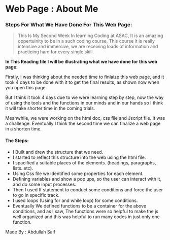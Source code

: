 # Web Page : About Me
### Steps For What We Have Done For This Web Page:

>This Is My Second Week In learning Coding at ASAC, It is an amazing oppertuinity to
> be in a such coding course, This course it is really intensive and immersive,
> we are receiving loads of information and practicing hard for every single
> skill.

**In This Reading file I will be illustrating what we have done for this web page:**

Firstly, I was thinking about the needed time to finlaize this web page, and it took 4 days to be done with it to get the final results, as shown now when you open this page.

But I think it took 4 days due to we were learning step by step, now the way of using the tools and the functions in our minds and in our hands so I think it will take shorter time in the coming trials.

Meanwhile, we were working on the html doc, css file and Jscript file. It was a challenge. Eventually I think the second time we can finalize a web page in a shorten time.

#### The Steps:
* I Built and drew the structure that we need.
* I started to reflect this structure into the web using the html file.
* I spacified a suitable places of the elements. (headings, paragraphs, lists..etc).
* Using Css file we identified some properties for each element.
* Defining variables and show a pop ups, so the user can interact with it, and do some input processes.
* Then I used If statement to conduct some conditions and force the user to go in specific track.
* I used loops (Using for and while loop) for some conditions.
* Eventually We defined functions to be a container for the above conditions, and as I saw, The functions were so helpful to make the js well organized and this was helpful to run many codes in just only one function.

Made By : Abdullah Saif 

